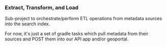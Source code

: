 ### Extract, Transform, and Load

Sub-project to orchestrate/perform ETL operations from metadata sources into the search index.

For now, it's just a set of gradle tasks which pull metadata from their sources
and POST them into our API app and/or geoportal.
